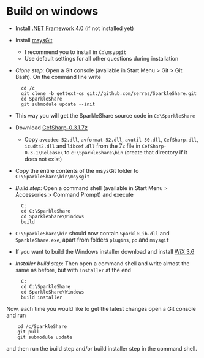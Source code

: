 # Build on windows

* Install [.NET Framework 4.0](http://www.microsoft.com/download/en/details.aspx?id=17851) (if not installed yet)

* Install [msysGit](http://code.google.com/p/msysgit/downloads/detail?name=Git-1.7.8-preview20111206.exe)
  *  I recommend you to install in `C:\msysgit`
  *  Use default settings for all other questions during installation

* _Clone step_: Open a Git console (available in Start Menu > Git > Git Bash). On the command line write

        cd /c
        git clone -b gettext-cs git://github.com/serras/SparkleShare.git
        cd SparkleShare
        git submodule update --init

* This way you will get the SparkleShare source code in `C:\SparkleShare`

* Download [CefSharp-0.3.1.7z](https://github.com/downloads/chillitom/CefSharp/CefSharp-0.3.1.7z)
  * Copy `avcodec-52.dll`, `avformat-52.dll`, `avutil-50.dll`, `CefSharp.dll`, `icudt42.dll` and `libcef.dll` from the 7z file in `CefSharp-0.3.1\Release\` to `c:\SparkleShare\bin` (create that directory if it does not exist)

* Copy the entire contents of the msysGit folder to `C:\SparkleShare\bin\msysgit`

* _Build step_: Open a command shell (available in Start Menu > Accessories > Command Prompt) and execute

        C:
        cd C:\SparkleShare
        cd SparkleShare\Windows
        build

* `C:\SparkleShare\bin` should now contain `SparkleLib.dll` and `SparkleShare.exe`, apart from folders `plugins`, `po` and `msysgit`

* If you want to build the Windows installer download and install [WiX 3.6](http://wix.sourceforge.net/)

* _Installer build step_: Then open a command shell and write almost the same as before, but with `installer` at the end

        C:
        cd C:\SparkleShare
        cd SparkleShare\Windows
        build installer

Now, each time you would like to get the latest changes open a Git console and run

        cd /c/SparkleShare
        git pull
        git submodule update

and then run the build step and/or build installer step in the command shell.
